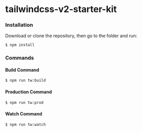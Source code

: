 # tailwindcss-v2-starter-kit

### Installation

Download or clone the repository, then go to the folder and run: 

```sh
$ npm install
```
### Commands

#### Build Command
```sh
$ npm run tw:build
```

#### Production Command
```sh
$ npm run tw:prod
```

#### Watch Command
```sh
$ npm run tw:watch
```